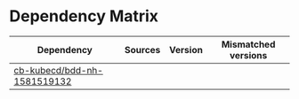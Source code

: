 # Dependency Matrix

Dependency | Sources | Version | Mismatched versions
---------- | ------- | ------- | -------------------
[cb-kubecd/bdd-nh-1581519132](https://github.com/cb-kubecd/bdd-nh-1581519132.git) |  | []() | 
